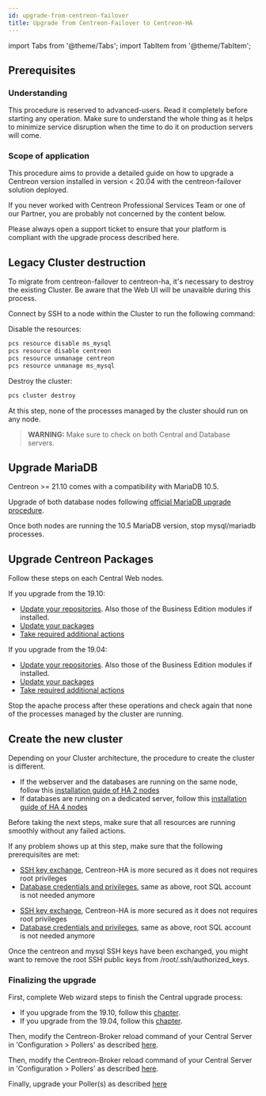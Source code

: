 ```yaml
---
id: upgrade-from-centreon-failover
title: Upgrade from Centreon-Failover to Centreon-HA
---
```

import Tabs from '@theme/Tabs';
import TabItem from '@theme/TabItem';

## Prerequisites

### Understanding

This procedure is reserved to advanced-users. Read it completely before starting any operation. 
Make sure to understand the whole thing as it helps to minimize service disruption when 
the time to do it on production servers will come.

### Scope of application

This procedure aims to provide a detailed guide on how to upgrade a Centreon version installed in version < 20.04 with 
the centreon-failover solution deployed. 

If you never worked with Centreon Professional Services Team or one of our Partner, you are probably not concerned by the content 
below.

Please always open a support ticket to ensure that your platform is compliant with the upgrade process described here.

## Legacy Cluster destruction

To migrate from centreon-failover to centreon-ha, it's necessary to destroy the existing Cluster. Be aware that the 
Web UI will be unavaible during this process.

Connect by SSH to a node within the Cluster to run the following command:

Disable the resources: 

```bash
pcs resource disable ms_mysql
pcs resource disable centreon
pcs resource unmanage centreon
pcs resource unmanage ms_mysql
```

Destroy the cluster: 

```bash
pcs cluster destroy
```

At this step, none of the processes managed by the cluster should run on any node.

> **WARNING:** Make sure to check on both Central and Database servers. 

## Upgrade MariaDB

Centreon >= 21.10 comes with a compatibility with MariaDB 10.5.

Upgrade of both database nodes following [official MariaDB upgrade procedure](../../upgrade/upgrade-from-19-10.md#Upgrade-the-MariaDB-server). 

Once both nodes are running the 10.5 MariaDB version, stop mysql/mariadb processes. 

## Upgrade Centreon Packages 

Follow these steps on each Central Web nodes.

If you upgrade from the 19.10: 
* [Update your repositories](../../upgrade/upgrade-from-19-10.md#update-the-centreon-repository). Also those of the Business Edition modules if installed.
* [Update your packages](../../upgrade/upgrade-from-19-10.md#upgrade-the-centreon-solution)
* [Take required additional actions](../../upgrade/upgrade-from-19-10.md#additional-actions)

If you upgrade from the 19.04: 
* [Update your repositories](../../upgrade/upgrade-from-19-04.md#update-the-centreon-repository). Also those of the Business Edition modules if installed.
* [Update your packages](../../upgrade/upgrade-from-19-04.md#upgrade-the-centreon-solution)
* [Take required additional actions](../../upgrade/upgrade-from-19-04.md#additional-actions)

Stop the apache process after these operations and check again that none of the 
processes managed by the cluster are running.

## Create the new cluster

Depending on your Cluster architecture, the procedure to create the cluster is different. 
* If the webserver and the databases are running on the same node, follow this [installation guide of HA 2 nodes](../../installation/installation-of-centreon-ha/installation-2-nodes.md#setting-up-the-centreon-cluster)
* If databases are running on a dedicated server, follow this [installation guide of HA 4 nodes](../../installation/installation-of-centreon-ha/installation-4-nodes.md#setting-up-the-centreon-cluster)

Before taking the next steps, make sure that all resources are running smoothly without any failed actions.

If any problem shows up at this step, make sure that the following prerequisites are met: 

<Tabs groupId="sync">
<TabItem value="HA 2 nodes" label="HA 2 nodes">

* [SSH key exchange](../../installation/installation-of-centreon-ha/installation-2-nodes.md#ssh-keys-exchange), Centreon-HA is more secured as it does not requires root privileges
* [Database credentials and privileges](../../installation/installation-of-centreon-ha/installation-2-nodes.md#creating-the-centreon-mariadb-account), same as above, root SQL account is not needed anymore  

</TabItem>
<TabItem value="HA 4 nodes" label="HA 4 nodes">

* [SSH key exchange](../../installation/installation-of-centreon-ha/installation-4-nodes.md#ssh-keys-exchange), Centreon-HA is more secured as it does not requires root privileges
* [Database credentials and privileges](../../installation/installation-of-centreon-ha/installation-4-nodes.md#creating-the-centreon-mariadb-account), same as above, root SQL account is not needed anymore  

</TabItem>
</Tabs>

Once the centreon and mysql SSH keys have been exchanged, you might want to remove the root SSH public keys from /root/.ssh/authorized_keys.

### Finalizing the upgrade

First, complete Web wizard steps to finish the Central upgrade process:
* If you upgrade from the 19.10, follow this [chapter](../../upgrade/upgrade-from-19-10.md#finalizing-the-upgrade).
* If you upgrade from the 19.04, follow this [chapter](../../upgrade/upgrade-from-19-04.md#finalizing-the-upgrade).

<Tabs groupId="sync">
<TabItem value="HA 2 nodes" label="HA 2 nodes">

Then, modify the Centreon-Broker reload command of your Central Server in 'Configuration > Pollers' as described [here](../../installation/installation-of-centreon-ha/installation-2-nodes.md#customizing-poller-reload-command).

</TabItem>
<TabItem value="HA 4 nodes" label="HA 4 nodes">

Then, modify the Centreon-Broker reload command of your Central Server in 'Configuration > Pollers' as described [here](../../installation/installation-of-centreon-ha/installation-4-nodes.md#customizing-poller-reload-command).

</TabItem>
</Tabs>

Finally, upgrade your Poller(s) as described [here](../../upgrade/upgrade-from-19-04.md#upgrade-the-poller)
